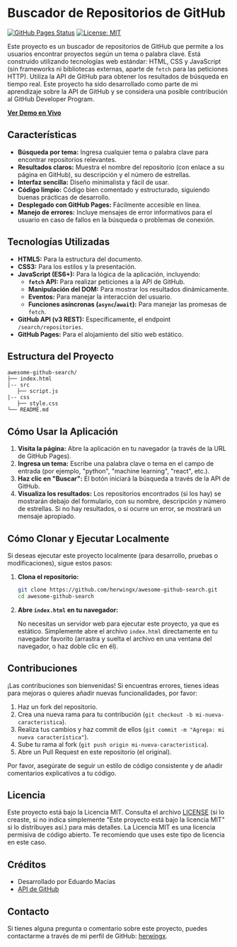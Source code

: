 # Buscador de Repositorios de GitHub

[![GitHub Pages Status](https://img.shields.io/badge/GitHub%20Pages-live-green.svg)](https://herwingx.github.io/awesome-github-search/) [![License: MIT](https://img.shields.io/badge/License-MIT-yellow.svg)](https://opensource.org/licenses/MIT)

Este proyecto es un buscador de repositorios de GitHub que permite a los usuarios encontrar proyectos según un tema o palabra clave. Está construido utilizando tecnologías web estándar: HTML, CSS y JavaScript (sin frameworks ni bibliotecas externas, aparte de `fetch` para las peticiones HTTP).  Utiliza la API de GitHub para obtener los resultados de búsqueda en tiempo real.  Este proyecto ha sido desarrollado como parte de mi aprendizaje sobre la API de GitHub y se considera una posible contribución al GitHub Developer Program.

**[Ver Demo en Vivo](https://herwingx.github.io/awesome-github-search/)**  <!-- Reemplaza con tu URL -->

## Características

*   **Búsqueda por tema:**  Ingresa cualquier tema o palabra clave para encontrar repositorios relevantes.
*   **Resultados claros:**  Muestra el nombre del repositorio (con enlace a su página en GitHub), su descripción y el número de estrellas.
*   **Interfaz sencilla:**  Diseño minimalista y fácil de usar.
*   **Código limpio:**  Código bien comentado y estructurado, siguiendo buenas prácticas de desarrollo.
*   **Desplegado con GitHub Pages:**  Fácilmente accesible en línea.
*   **Manejo de errores:**  Incluye mensajes de error informativos para el usuario en caso de fallos en la búsqueda o problemas de conexión.

## Tecnologías Utilizadas

*   **HTML5:**  Para la estructura del documento.
*   **CSS3:**  Para los estilos y la presentación.
*   **JavaScript (ES6+):**  Para la lógica de la aplicación, incluyendo:
    *   **`fetch` API:**  Para realizar peticiones a la API de GitHub.
    *   **Manipulación del DOM:**  Para mostrar los resultados dinámicamente.
    *   **Eventos:**  Para manejar la interacción del usuario.
    *   **Funciones asíncronas (`async`/`await`):**  Para manejar las promesas de `fetch`.
*   **GitHub API (v3 REST):**  Específicamente, el endpoint `/search/repositories`.
*   **GitHub Pages:** Para el alojamiento del sitio web estático.

## Estructura del Proyecto

```
awesome-github-search/
├── index.html 
|-- src    
   ├── script.js
|-- css          
   ├── style.css          
└── README.md           
```

## Cómo Usar la Aplicación

1.  **Visita la página:**  Abre la aplicación en tu navegador (a través de la URL de GitHub Pages).
2.  **Ingresa un tema:**  Escribe una palabra clave o tema en el campo de entrada (por ejemplo, "python", "machine learning", "react", etc.).
3.  **Haz clic en "Buscar":**  El botón iniciará la búsqueda a través de la API de GitHub.
4.  **Visualiza los resultados:** Los repositorios encontrados (si los hay) se mostrarán debajo del formulario, con su nombre, descripción y número de estrellas.  Si no hay resultados, o si ocurre un error, se mostrará un mensaje apropiado.

## Cómo Clonar y Ejecutar Localmente

Si deseas ejecutar este proyecto localmente (para desarrollo, pruebas o modificaciones), sigue estos pasos:

1.  **Clona el repositorio:**

    ```bash
    git clone https://github.com/herwingx/awesome-github-search.git
    cd awesome-github-search
    ```

2.  **Abre `index.html` en tu navegador:**

    No necesitas un servidor web para ejecutar este proyecto, ya que es estático.  Simplemente abre el archivo `index.html` directamente en tu navegador favorito (arrastra y suelta el archivo en una ventana del navegador, o haz doble clic en él).

## Contribuciones

¡Las contribuciones son bienvenidas! Si encuentras errores, tienes ideas para mejoras o quieres añadir nuevas funcionalidades, por favor:

1.  Haz un fork del repositorio.
2.  Crea una nueva rama para tu contribución (`git checkout -b mi-nueva-caracteristica`).
3.  Realiza tus cambios y haz commit de ellos (`git commit -m "Agrega: mi nueva característica"`).
4.  Sube tu rama al fork (`git push origin mi-nueva-caracteristica`).
5.  Abre un Pull Request en este repositorio (el original).

Por favor, asegúrate de seguir un estilo de código consistente y de añadir comentarios explicativos a tu código.

## Licencia

Este proyecto está bajo la Licencia MIT.  Consulta el archivo [LICENSE](LICENSE) (si lo creaste, si no indica simplemente "Este proyecto está bajo la licencia MIT" si lo distribuyes así.) para más detalles.  La Licencia MIT es una licencia permisiva de código abierto. Te recomiendo que uses este tipo de licencia en este caso.

## Créditos

*   Desarrollado por Eduardo Macías
*   [API de GitHub](https://docs.github.com/en/rest?apiVersion=2022-11-28)

## Contacto

Si tienes alguna pregunta o comentario sobre este proyecto, puedes contactarme a través de mi perfil de GitHub: [herwingx](https://github.com/herwingx).
